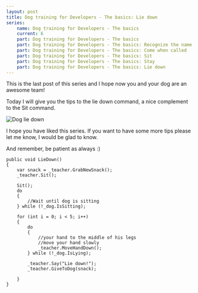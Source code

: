 ```yaml
---
layout: post
title: Dog training for Developers - The basics: Lie down
series:
    name: Dog training for Developers - The basics
    current: 6
    part: Dog training for Developers - The basics
    part: Dog training for Developers - The basics: Recognize the name
    part: Dog training for Developers - The basics: Come when called
    part: Dog training for Developers - The basics: Sit
    part: Dog training for Developers - The basics: Stay
    part: Dog training for Developers - The basics: Lie down
---
```


This is the last post of this series and I hope now you and your dog are an awesome team!

Today I will give you the tips to the lie down command, a nice complement to the Sit command.

<!--excerpt-->
![Dog lie down](/images/dog-trainig-for-developers-the-basics-lie-down.jpg)

I hope you have liked this series. If you want to have some more tips please let me know, I would be glad to know.

And remember, be patient as always :)


    public void LieDown()
    {
        var snack = _teacher.GrabNewSnack();
        _teacher.Sit();

        Sit();
        do
        {
            //Wait until dog is sitting
        } while (!_dog.IsSitting);

        for (int i = 0; i < 5; i++)
        {
            do
            {
                //your hand to the middle of his legs
                //move your hand slowly
                _teacher.MoveHandDown();
            } while (!_dog.IsLying);

            _teacher.Say("Lie down!");
            _teacher.GiveToDog(snack);

        }
    }